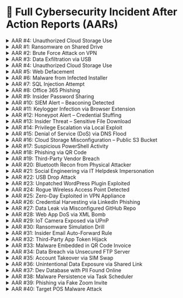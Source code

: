 # 📄 Full Cybersecurity Incident After Action Reports (AARs)

<details>
<summary>AAR #4: Unauthorized Cloud Storage Use</summary>

<span style="color:blue">**Date**</span>: (Insert Date)  
<span style="color:blue">**Summary**</span>: This incident involved a case of **Unauthorized Cloud Storage Use**.  
A security control or detection system identified abnormal behavior.  
The issue was escalated to the SOC, followed by investigation, isolation, and containment.

<span style="color:blue">**Response Actions**</span>:  
- Affected assets were isolated.  
- Initial access and lateral movement were analyzed.  
- Logs, alerts, and network activity were reviewed.  
- Root cause was identified and reported.

**Root Cause**:  
- (Insert root cause specific to scenario)  
- Related misconfiguration, unpatched service, user error, or exploit technique.

<span style="color:blue">**Recommendations**</span>:  
- (Insert 3-5 recommended actions such as patching, training, segmentation, MFA, etc.)  
- Update related documentation, IR plan, and controls.

<span style="color:blue">**Impact**</span>:  
- (Insert estimated exposure, data affected, downtime, or cost if applicable)  
- Incident classified as low/medium/high severity.

</details>


<details>
<summary>AAR #1: Ransomware on Shared Drive</summary>

**Date**: (Insert Date)  
**Summary**: This incident involved a case of **Ransomware on Shared Drive**.  
A security control or detection system identified abnormal behavior.  
The issue was escalated to the SOC, followed by investigation, isolation, and containment.

**Response Actions**:  
- Affected assets were isolated.  
- Initial access and lateral movement were analyzed.  
- Logs, alerts, and network activity were reviewed.  
- Root cause was identified and reported.

**Root Cause**:  
- (Insert root cause specific to scenario)  
- Related misconfiguration, unpatched service, user error, or exploit technique.

**Recommendations**:  
- (Insert 3-5 recommended actions such as patching, training, segmentation, MFA, etc.)  
- Update related documentation, IR plan, and controls.

**Impact**:  
- (Insert estimated exposure, data affected, downtime, or cost if applicable)  
- Incident classified as low/medium/high severity.
</details>

<details>
<summary>AAR #2: Brute Force Attack on VPN</summary>

**Date**: (Insert Date)  
**Summary**: This incident involved a case of **Brute Force Attack on VPN**.  
A security control or detection system identified abnormal behavior.  
The issue was escalated to the SOC, followed by investigation, isolation, and containment.

**Response Actions**:  
- Affected assets were isolated.  
- Initial access and lateral movement were analyzed.  
- Logs, alerts, and network activity were reviewed.  
- Root cause was identified and reported.

**Root Cause**:  
- (Insert root cause specific to scenario)  
- Related misconfiguration, unpatched service, user error, or exploit technique.

**Recommendations**:  
- (Insert 3-5 recommended actions such as patching, training, segmentation, MFA, etc.)  
- Update related documentation, IR plan, and controls.

**Impact**:  
- (Insert estimated exposure, data affected, downtime, or cost if applicable)  
- Incident classified as low/medium/high severity.
</details>

<details>
<summary>AAR #3: Data Exfiltration via USB</summary>

**Date**: (Insert Date)  
**Summary**: This incident involved a case of **Data Exfiltration via USB**.  
A security control or detection system identified abnormal behavior.  
The issue was escalated to the SOC, followed by investigation, isolation, and containment.

**Response Actions**:  
- Affected assets were isolated.  
- Initial access and lateral movement were analyzed.  
- Logs, alerts, and network activity were reviewed.  
- Root cause was identified and reported.

**Root Cause**:  
- (Insert root cause specific to scenario)  
- Related misconfiguration, unpatched service, user error, or exploit technique.

**Recommendations**:  
- (Insert 3-5 recommended actions such as patching, training, segmentation, MFA, etc.)  
- Update related documentation, IR plan, and controls.

**Impact**:  
- (Insert estimated exposure, data affected, downtime, or cost if applicable)  
- Incident classified as low/medium/high severity.
</details>

<details>
<summary>AAR #4: Unauthorized Cloud Storage Use</summary>

**Date**: (Insert Date)  
**Summary**: This incident involved a case of **Unauthorized Cloud Storage Use**.  
A security control or detection system identified abnormal behavior.  
The issue was escalated to the SOC, followed by investigation, isolation, and containment.

**Response Actions**:  
- Affected assets were isolated.  
- Initial access and lateral movement were analyzed.  
- Logs, alerts, and network activity were reviewed.  
- Root cause was identified and reported.

**Root Cause**:  
- (Insert root cause specific to scenario)  
- Related misconfiguration, unpatched service, user error, or exploit technique.

**Recommendations**:  
- (Insert 3-5 recommended actions such as patching, training, segmentation, MFA, etc.)  
- Update related documentation, IR plan, and controls.

**Impact**:  
- (Insert estimated exposure, data affected, downtime, or cost if applicable)  
- Incident classified as low/medium/high severity.
</details>

<details>
<summary>AAR #5: Web Defacement</summary>

**Date**: (Insert Date)  
**Summary**: This incident involved a case of **Web Defacement**.  
A security control or detection system identified abnormal behavior.  
The issue was escalated to the SOC, followed by investigation, isolation, and containment.

**Response Actions**:  
- Affected assets were isolated.  
- Initial access and lateral movement were analyzed.  
- Logs, alerts, and network activity were reviewed.  
- Root cause was identified and reported.

**Root Cause**:  
- (Insert root cause specific to scenario)  
- Related misconfiguration, unpatched service, user error, or exploit technique.

**Recommendations**:  
- (Insert 3-5 recommended actions such as patching, training, segmentation, MFA, etc.)  
- Update related documentation, IR plan, and controls.

**Impact**:  
- (Insert estimated exposure, data affected, downtime, or cost if applicable)  
- Incident classified as low/medium/high severity.
</details>

<details>
<summary>AAR #6: Malware from Infected Installer</summary>

**Date**: (Insert Date)  
**Summary**: This incident involved a case of **Malware from Infected Installer**.  
A security control or detection system identified abnormal behavior.  
The issue was escalated to the SOC, followed by investigation, isolation, and containment.

**Response Actions**:  
- Affected assets were isolated.  
- Initial access and lateral movement were analyzed.  
- Logs, alerts, and network activity were reviewed.  
- Root cause was identified and reported.

**Root Cause**:  
- (Insert root cause specific to scenario)  
- Related misconfiguration, unpatched service, user error, or exploit technique.

**Recommendations**:  
- (Insert 3-5 recommended actions such as patching, training, segmentation, MFA, etc.)  
- Update related documentation, IR plan, and controls.

**Impact**:  
- (Insert estimated exposure, data affected, downtime, or cost if applicable)  
- Incident classified as low/medium/high severity.
</details>

<details>
<summary>AAR #7: SQL Injection Attempt</summary>

**Date**: (Insert Date)  
**Summary**: This incident involved a case of **SQL Injection Attempt**.  
A security control or detection system identified abnormal behavior.  
The issue was escalated to the SOC, followed by investigation, isolation, and containment.

**Response Actions**:  
- Affected assets were isolated.  
- Initial access and lateral movement were analyzed.  
- Logs, alerts, and network activity were reviewed.  
- Root cause was identified and reported.

**Root Cause**:  
- (Insert root cause specific to scenario)  
- Related misconfiguration, unpatched service, user error, or exploit technique.

**Recommendations**:  
- (Insert 3-5 recommended actions such as patching, training, segmentation, MFA, etc.)  
- Update related documentation, IR plan, and controls.

**Impact**:  
- (Insert estimated exposure, data affected, downtime, or cost if applicable)  
- Incident classified as low/medium/high severity.
</details>

<details>
<summary>AAR #8: Office 365 Phishing</summary>

**Date**: (Insert Date)  
**Summary**: This incident involved a case of **Office 365 Phishing**.  
A security control or detection system identified abnormal behavior.  
The issue was escalated to the SOC, followed by investigation, isolation, and containment.

**Response Actions**:  
- Affected assets were isolated.  
- Initial access and lateral movement were analyzed.  
- Logs, alerts, and network activity were reviewed.  
- Root cause was identified and reported.

**Root Cause**:  
- (Insert root cause specific to scenario)  
- Related misconfiguration, unpatched service, user error, or exploit technique.

**Recommendations**:  
- (Insert 3-5 recommended actions such as patching, training, segmentation, MFA, etc.)  
- Update related documentation, IR plan, and controls.

**Impact**:  
- (Insert estimated exposure, data affected, downtime, or cost if applicable)  
- Incident classified as low/medium/high severity.
</details>

<details>
<summary>AAR #9: Insider Password Sharing</summary>

**Date**: (Insert Date)  
**Summary**: This incident involved a case of **Insider Password Sharing**.  
A security control or detection system identified abnormal behavior.  
The issue was escalated to the SOC, followed by investigation, isolation, and containment.

**Response Actions**:  
- Affected assets were isolated.  
- Initial access and lateral movement were analyzed.  
- Logs, alerts, and network activity were reviewed.  
- Root cause was identified and reported.

**Root Cause**:  
- (Insert root cause specific to scenario)  
- Related misconfiguration, unpatched service, user error, or exploit technique.

**Recommendations**:  
- (Insert 3-5 recommended actions such as patching, training, segmentation, MFA, etc.)  
- Update related documentation, IR plan, and controls.

**Impact**:  
- (Insert estimated exposure, data affected, downtime, or cost if applicable)  
- Incident classified as low/medium/high severity.
</details>

<details>
<summary>AAR #10: SIEM Alert – Beaconing Detected</summary>

**Date**: (Insert Date)  
**Summary**: This incident involved a case of **SIEM Alert – Beaconing Detected**.  
A security control or detection system identified abnormal behavior.  
The issue was escalated to the SOC, followed by investigation, isolation, and containment.

**Response Actions**:  
- Affected assets were isolated.  
- Initial access and lateral movement were analyzed.  
- Logs, alerts, and network activity were reviewed.  
- Root cause was identified and reported.

**Root Cause**:  
- (Insert root cause specific to scenario)  
- Related misconfiguration, unpatched service, user error, or exploit technique.

**Recommendations**:  
- (Insert 3-5 recommended actions such as patching, training, segmentation, MFA, etc.)  
- Update related documentation, IR plan, and controls.

**Impact**:  
- (Insert estimated exposure, data affected, downtime, or cost if applicable)  
- Incident classified as low/medium/high severity.
</details>

<details>
<summary>AAR #11: Keylogger Infection via Browser Extension</summary>

**Date**: (Insert Date)  
**Summary**: This incident involved a case of **Keylogger Infection via Browser Extension**.  
A security control or detection system identified abnormal behavior.  
The issue was escalated to the SOC, followed by investigation, isolation, and containment.

**Response Actions**:  
- Affected assets were isolated.  
- Initial access and lateral movement were analyzed.  
- Logs, alerts, and network activity were reviewed.  
- Root cause was identified and reported.

**Root Cause**:  
- (Insert root cause specific to scenario)  
- Related misconfiguration, unpatched service, user error, or exploit technique.

**Recommendations**:  
- (Insert 3-5 recommended actions such as patching, training, segmentation, MFA, etc.)  
- Update related documentation, IR plan, and controls.

**Impact**:  
- (Insert estimated exposure, data affected, downtime, or cost if applicable)  
- Incident classified as low/medium/high severity.
</details>

<details>
<summary>AAR #12: Honeypot Alert – Credential Stuffing</summary>

**Date**: (Insert Date)  
**Summary**: This incident involved a case of **Honeypot Alert – Credential Stuffing**.  
A security control or detection system identified abnormal behavior.  
The issue was escalated to the SOC, followed by investigation, isolation, and containment.

**Response Actions**:  
- Affected assets were isolated.  
- Initial access and lateral movement were analyzed.  
- Logs, alerts, and network activity were reviewed.  
- Root cause was identified and reported.

**Root Cause**:  
- (Insert root cause specific to scenario)  
- Related misconfiguration, unpatched service, user error, or exploit technique.

**Recommendations**:  
- (Insert 3-5 recommended actions such as patching, training, segmentation, MFA, etc.)  
- Update related documentation, IR plan, and controls.

**Impact**:  
- (Insert estimated exposure, data affected, downtime, or cost if applicable)  
- Incident classified as low/medium/high severity.
</details>

<details>
<summary>AAR #13: Insider Threat – Sensitive File Download</summary>

**Date**: (Insert Date)  
**Summary**: This incident involved a case of **Insider Threat – Sensitive File Download**.  
A security control or detection system identified abnormal behavior.  
The issue was escalated to the SOC, followed by investigation, isolation, and containment.

**Response Actions**:  
- Affected assets were isolated.  
- Initial access and lateral movement were analyzed.  
- Logs, alerts, and network activity were reviewed.  
- Root cause was identified and reported.

**Root Cause**:  
- (Insert root cause specific to scenario)  
- Related misconfiguration, unpatched service, user error, or exploit technique.

**Recommendations**:  
- (Insert 3-5 recommended actions such as patching, training, segmentation, MFA, etc.)  
- Update related documentation, IR plan, and controls.

**Impact**:  
- (Insert estimated exposure, data affected, downtime, or cost if applicable)  
- Incident classified as low/medium/high severity.
</details>

<details>
<summary>AAR #14: Privilege Escalation via Local Exploit</summary>

**Date**: (Insert Date)  
**Summary**: This incident involved a case of **Privilege Escalation via Local Exploit**.  
A security control or detection system identified abnormal behavior.  
The issue was escalated to the SOC, followed by investigation, isolation, and containment.

**Response Actions**:  
- Affected assets were isolated.  
- Initial access and lateral movement were analyzed.  
- Logs, alerts, and network activity were reviewed.  
- Root cause was identified and reported.

**Root Cause**:  
- (Insert root cause specific to scenario)  
- Related misconfiguration, unpatched service, user error, or exploit technique.

**Recommendations**:  
- (Insert 3-5 recommended actions such as patching, training, segmentation, MFA, etc.)  
- Update related documentation, IR plan, and controls.

**Impact**:  
- (Insert estimated exposure, data affected, downtime, or cost if applicable)  
- Incident classified as low/medium/high severity.
</details>

<details>
<summary>AAR #15: Denial of Service (DoS) via DNS Flood</summary>

**Date**: (Insert Date)  
**Summary**: This incident involved a case of **Denial of Service (DoS) via DNS Flood**.  
A security control or detection system identified abnormal behavior.  
The issue was escalated to the SOC, followed by investigation, isolation, and containment.

**Response Actions**:  
- Affected assets were isolated.  
- Initial access and lateral movement were analyzed.  
- Logs, alerts, and network activity were reviewed.  
- Root cause was identified and reported.

**Root Cause**:  
- (Insert root cause specific to scenario)  
- Related misconfiguration, unpatched service, user error, or exploit technique.

**Recommendations**:  
- (Insert 3-5 recommended actions such as patching, training, segmentation, MFA, etc.)  
- Update related documentation, IR plan, and controls.

**Impact**:  
- (Insert estimated exposure, data affected, downtime, or cost if applicable)  
- Incident classified as low/medium/high severity.
</details>

<details>
<summary>AAR #16: Cloud Storage Misconfiguration – Public S3 Bucket</summary>

**Date**: (Insert Date)  
**Summary**: This incident involved a case of **Cloud Storage Misconfiguration – Public S3 Bucket**.  
A security control or detection system identified abnormal behavior.  
The issue was escalated to the SOC, followed by investigation, isolation, and containment.

**Response Actions**:  
- Affected assets were isolated.  
- Initial access and lateral movement were analyzed.  
- Logs, alerts, and network activity were reviewed.  
- Root cause was identified and reported.

**Root Cause**:  
- (Insert root cause specific to scenario)  
- Related misconfiguration, unpatched service, user error, or exploit technique.

**Recommendations**:  
- (Insert 3-5 recommended actions such as patching, training, segmentation, MFA, etc.)  
- Update related documentation, IR plan, and controls.

**Impact**:  
- (Insert estimated exposure, data affected, downtime, or cost if applicable)  
- Incident classified as low/medium/high severity.
</details>

<details>
<summary>AAR #17: Suspicious PowerShell Activity</summary>

**Date**: (Insert Date)  
**Summary**: This incident involved a case of **Suspicious PowerShell Activity**.  
A security control or detection system identified abnormal behavior.  
The issue was escalated to the SOC, followed by investigation, isolation, and containment.

**Response Actions**:  
- Affected assets were isolated.  
- Initial access and lateral movement were analyzed.  
- Logs, alerts, and network activity were reviewed.  
- Root cause was identified and reported.

**Root Cause**:  
- (Insert root cause specific to scenario)  
- Related misconfiguration, unpatched service, user error, or exploit technique.

**Recommendations**:  
- (Insert 3-5 recommended actions such as patching, training, segmentation, MFA, etc.)  
- Update related documentation, IR plan, and controls.

**Impact**:  
- (Insert estimated exposure, data affected, downtime, or cost if applicable)  
- Incident classified as low/medium/high severity.
</details>

<details>
<summary>AAR #18: Phishing via QR Code</summary>

**Date**: (Insert Date)  
**Summary**: This incident involved a case of **Phishing via QR Code**.  
A security control or detection system identified abnormal behavior.  
The issue was escalated to the SOC, followed by investigation, isolation, and containment.

**Response Actions**:  
- Affected assets were isolated.  
- Initial access and lateral movement were analyzed.  
- Logs, alerts, and network activity were reviewed.  
- Root cause was identified and reported.

**Root Cause**:  
- (Insert root cause specific to scenario)  
- Related misconfiguration, unpatched service, user error, or exploit technique.

**Recommendations**:  
- (Insert 3-5 recommended actions such as patching, training, segmentation, MFA, etc.)  
- Update related documentation, IR plan, and controls.

**Impact**:  
- (Insert estimated exposure, data affected, downtime, or cost if applicable)  
- Incident classified as low/medium/high severity.
</details>

<details>
<summary>AAR #19: Third-Party Vendor Breach</summary>

**Date**: (Insert Date)  
**Summary**: This incident involved a case of **Third-Party Vendor Breach**.  
A security control or detection system identified abnormal behavior.  
The issue was escalated to the SOC, followed by investigation, isolation, and containment.

**Response Actions**:  
- Affected assets were isolated.  
- Initial access and lateral movement were analyzed.  
- Logs, alerts, and network activity were reviewed.  
- Root cause was identified and reported.

**Root Cause**:  
- (Insert root cause specific to scenario)  
- Related misconfiguration, unpatched service, user error, or exploit technique.

**Recommendations**:  
- (Insert 3-5 recommended actions such as patching, training, segmentation, MFA, etc.)  
- Update related documentation, IR plan, and controls.

**Impact**:  
- (Insert estimated exposure, data affected, downtime, or cost if applicable)  
- Incident classified as low/medium/high severity.
</details>

<details>
<summary>AAR #20: Bluetooth Recon from Physical Attacker</summary>

**Date**: (Insert Date)  
**Summary**: This incident involved a case of **Bluetooth Recon from Physical Attacker**.  
A security control or detection system identified abnormal behavior.  
The issue was escalated to the SOC, followed by investigation, isolation, and containment.

**Response Actions**:  
- Affected assets were isolated.  
- Initial access and lateral movement were analyzed.  
- Logs, alerts, and network activity were reviewed.  
- Root cause was identified and reported.

**Root Cause**:  
- (Insert root cause specific to scenario)  
- Related misconfiguration, unpatched service, user error, or exploit technique.

**Recommendations**:  
- (Insert 3-5 recommended actions such as patching, training, segmentation, MFA, etc.)  
- Update related documentation, IR plan, and controls.

**Impact**:  
- (Insert estimated exposure, data affected, downtime, or cost if applicable)  
- Incident classified as low/medium/high severity.
</details>

<details>
<summary>AAR #21: Social Engineering via IT Helpdesk Impersonation</summary>

**Date**: (Insert Date)  
**Summary**: This incident involved a case of **Social Engineering via IT Helpdesk Impersonation**.  
A security control or detection system identified abnormal behavior.  
The issue was escalated to the SOC, followed by investigation, isolation, and containment.

**Response Actions**:  
- Affected assets were isolated.  
- Initial access and lateral movement were analyzed.  
- Logs, alerts, and network activity were reviewed.  
- Root cause was identified and reported.

**Root Cause**:  
- (Insert root cause specific to scenario)  
- Related misconfiguration, unpatched service, user error, or exploit technique.

**Recommendations**:  
- (Insert 3-5 recommended actions such as patching, training, segmentation, MFA, etc.)  
- Update related documentation, IR plan, and controls.

**Impact**:  
- (Insert estimated exposure, data affected, downtime, or cost if applicable)  
- Incident classified as low/medium/high severity.
</details>

<details>
<summary>AAR #22: USB Drop Attack</summary>

**Date**: (Insert Date)  
**Summary**: This incident involved a case of **USB Drop Attack**.  
A security control or detection system identified abnormal behavior.  
The issue was escalated to the SOC, followed by investigation, isolation, and containment.

**Response Actions**:  
- Affected assets were isolated.  
- Initial access and lateral movement were analyzed.  
- Logs, alerts, and network activity were reviewed.  
- Root cause was identified and reported.

**Root Cause**:  
- (Insert root cause specific to scenario)  
- Related misconfiguration, unpatched service, user error, or exploit technique.

**Recommendations**:  
- (Insert 3-5 recommended actions such as patching, training, segmentation, MFA, etc.)  
- Update related documentation, IR plan, and controls.

**Impact**:  
- (Insert estimated exposure, data affected, downtime, or cost if applicable)  
- Incident classified as low/medium/high severity.
</details>

<details>
<summary>AAR #23: Unpatched WordPress Plugin Exploited</summary>

**Date**: (Insert Date)  
**Summary**: This incident involved a case of **Unpatched WordPress Plugin Exploited**.  
A security control or detection system identified abnormal behavior.  
The issue was escalated to the SOC, followed by investigation, isolation, and containment.

**Response Actions**:  
- Affected assets were isolated.  
- Initial access and lateral movement were analyzed.  
- Logs, alerts, and network activity were reviewed.  
- Root cause was identified and reported.

**Root Cause**:  
- (Insert root cause specific to scenario)  
- Related misconfiguration, unpatched service, user error, or exploit technique.

**Recommendations**:  
- (Insert 3-5 recommended actions such as patching, training, segmentation, MFA, etc.)  
- Update related documentation, IR plan, and controls.

**Impact**:  
- (Insert estimated exposure, data affected, downtime, or cost if applicable)  
- Incident classified as low/medium/high severity.
</details>

<details>
<summary>AAR #24: Rogue Wireless Access Point Detected</summary>

**Date**: (Insert Date)  
**Summary**: This incident involved a case of **Rogue Wireless Access Point Detected**.  
A security control or detection system identified abnormal behavior.  
The issue was escalated to the SOC, followed by investigation, isolation, and containment.

**Response Actions**:  
- Affected assets were isolated.  
- Initial access and lateral movement were analyzed.  
- Logs, alerts, and network activity were reviewed.  
- Root cause was identified and reported.

**Root Cause**:  
- (Insert root cause specific to scenario)  
- Related misconfiguration, unpatched service, user error, or exploit technique.

**Recommendations**:  
- (Insert 3-5 recommended actions such as patching, training, segmentation, MFA, etc.)  
- Update related documentation, IR plan, and controls.

**Impact**:  
- (Insert estimated exposure, data affected, downtime, or cost if applicable)  
- Incident classified as low/medium/high severity.
</details>

<details>
<summary>AAR #25: Zero-Day Exploited in VPN Appliance</summary>

**Date**: (Insert Date)  
**Summary**: This incident involved a case of **Zero-Day Exploited in VPN Appliance**.  
A security control or detection system identified abnormal behavior.  
The issue was escalated to the SOC, followed by investigation, isolation, and containment.

**Response Actions**:  
- Affected assets were isolated.  
- Initial access and lateral movement were analyzed.  
- Logs, alerts, and network activity were reviewed.  
- Root cause was identified and reported.

**Root Cause**:  
- (Insert root cause specific to scenario)  
- Related misconfiguration, unpatched service, user error, or exploit technique.

**Recommendations**:  
- (Insert 3-5 recommended actions such as patching, training, segmentation, MFA, etc.)  
- Update related documentation, IR plan, and controls.

**Impact**:  
- (Insert estimated exposure, data affected, downtime, or cost if applicable)  
- Incident classified as low/medium/high severity.
</details>

<details>
<summary>AAR #26: Credential Harvesting via LinkedIn Phishing</summary>

**Date**: (Insert Date)  
**Summary**: This incident involved a case of **Credential Harvesting via LinkedIn Phishing**.  
A security control or detection system identified abnormal behavior.  
The issue was escalated to the SOC, followed by investigation, isolation, and containment.

**Response Actions**:  
- Affected assets were isolated.  
- Initial access and lateral movement were analyzed.  
- Logs, alerts, and network activity were reviewed.  
- Root cause was identified and reported.

**Root Cause**:  
- (Insert root cause specific to scenario)  
- Related misconfiguration, unpatched service, user error, or exploit technique.

**Recommendations**:  
- (Insert 3-5 recommended actions such as patching, training, segmentation, MFA, etc.)  
- Update related documentation, IR plan, and controls.

**Impact**:  
- (Insert estimated exposure, data affected, downtime, or cost if applicable)  
- Incident classified as low/medium/high severity.
</details>

<details>
<summary>AAR #27: Data Leak via Misconfigured GitHub Repo</summary>

**Date**: (Insert Date)  
**Summary**: This incident involved a case of **Data Leak via Misconfigured GitHub Repo**.  
A security control or detection system identified abnormal behavior.  
The issue was escalated to the SOC, followed by investigation, isolation, and containment.

**Response Actions**:  
- Affected assets were isolated.  
- Initial access and lateral movement were analyzed.  
- Logs, alerts, and network activity were reviewed.  
- Root cause was identified and reported.

**Root Cause**:  
- (Insert root cause specific to scenario)  
- Related misconfiguration, unpatched service, user error, or exploit technique.

**Recommendations**:  
- (Insert 3-5 recommended actions such as patching, training, segmentation, MFA, etc.)  
- Update related documentation, IR plan, and controls.

**Impact**:  
- (Insert estimated exposure, data affected, downtime, or cost if applicable)  
- Incident classified as low/medium/high severity.
</details>

<details>
<summary>AAR #28: Web App DoS via XML Bomb</summary>

**Date**: (Insert Date)  
**Summary**: This incident involved a case of **Web App DoS via XML Bomb**.  
A security control or detection system identified abnormal behavior.  
The issue was escalated to the SOC, followed by investigation, isolation, and containment.

**Response Actions**:  
- Affected assets were isolated.  
- Initial access and lateral movement were analyzed.  
- Logs, alerts, and network activity were reviewed.  
- Root cause was identified and reported.

**Root Cause**:  
- (Insert root cause specific to scenario)  
- Related misconfiguration, unpatched service, user error, or exploit technique.

**Recommendations**:  
- (Insert 3-5 recommended actions such as patching, training, segmentation, MFA, etc.)  
- Update related documentation, IR plan, and controls.

**Impact**:  
- (Insert estimated exposure, data affected, downtime, or cost if applicable)  
- Incident classified as low/medium/high severity.
</details>

<details>
<summary>AAR #29: IoT Camera Exposed via UPnP</summary>

**Date**: (Insert Date)  
**Summary**: This incident involved a case of **IoT Camera Exposed via UPnP**.  
A security control or detection system identified abnormal behavior.  
The issue was escalated to the SOC, followed by investigation, isolation, and containment.

**Response Actions**:  
- Affected assets were isolated.  
- Initial access and lateral movement were analyzed.  
- Logs, alerts, and network activity were reviewed.  
- Root cause was identified and reported.

**Root Cause**:  
- (Insert root cause specific to scenario)  
- Related misconfiguration, unpatched service, user error, or exploit technique.

**Recommendations**:  
- (Insert 3-5 recommended actions such as patching, training, segmentation, MFA, etc.)  
- Update related documentation, IR plan, and controls.

**Impact**:  
- (Insert estimated exposure, data affected, downtime, or cost if applicable)  
- Incident classified as low/medium/high severity.
</details>

<details>
<summary>AAR #30: Ransomware Simulation Drill</summary>

**Date**: (Insert Date)  
**Summary**: This incident involved a case of **Ransomware Simulation Drill**.  
A security control or detection system identified abnormal behavior.  
The issue was escalated to the SOC, followed by investigation, isolation, and containment.

**Response Actions**:  
- Affected assets were isolated.  
- Initial access and lateral movement were analyzed.  
- Logs, alerts, and network activity were reviewed.  
- Root cause was identified and reported.

**Root Cause**:  
- (Insert root cause specific to scenario)  
- Related misconfiguration, unpatched service, user error, or exploit technique.

**Recommendations**:  
- (Insert 3-5 recommended actions such as patching, training, segmentation, MFA, etc.)  
- Update related documentation, IR plan, and controls.

**Impact**:  
- (Insert estimated exposure, data affected, downtime, or cost if applicable)  
- Incident classified as low/medium/high severity.
</details>

<details>
<summary>AAR #31: Insider Email Auto-Forward Rule</summary>

**Date**: (Insert Date)  
**Summary**: This incident involved a case of **Insider Email Auto-Forward Rule**.  
A security control or detection system identified abnormal behavior.  
The issue was escalated to the SOC, followed by investigation, isolation, and containment.

**Response Actions**:  
- Affected assets were isolated.  
- Initial access and lateral movement were analyzed.  
- Logs, alerts, and network activity were reviewed.  
- Root cause was identified and reported.

**Root Cause**:  
- (Insert root cause specific to scenario)  
- Related misconfiguration, unpatched service, user error, or exploit technique.

**Recommendations**:  
- (Insert 3-5 recommended actions such as patching, training, segmentation, MFA, etc.)  
- Update related documentation, IR plan, and controls.

**Impact**:  
- (Insert estimated exposure, data affected, downtime, or cost if applicable)  
- Incident classified as low/medium/high severity.
</details>

<details>
<summary>AAR #32: Third-Party App Token Hijack</summary>

**Date**: (Insert Date)  
**Summary**: This incident involved a case of **Third-Party App Token Hijack**.  
A security control or detection system identified abnormal behavior.  
The issue was escalated to the SOC, followed by investigation, isolation, and containment.

**Response Actions**:  
- Affected assets were isolated.  
- Initial access and lateral movement were analyzed.  
- Logs, alerts, and network activity were reviewed.  
- Root cause was identified and reported.

**Root Cause**:  
- (Insert root cause specific to scenario)  
- Related misconfiguration, unpatched service, user error, or exploit technique.

**Recommendations**:  
- (Insert 3-5 recommended actions such as patching, training, segmentation, MFA, etc.)  
- Update related documentation, IR plan, and controls.

**Impact**:  
- (Insert estimated exposure, data affected, downtime, or cost if applicable)  
- Incident classified as low/medium/high severity.
</details>

<details>
<summary>AAR #33: Malware Embedded in QR Code Invoice</summary>

**Date**: (Insert Date)  
**Summary**: This incident involved a case of **Malware Embedded in QR Code Invoice**.  
A security control or detection system identified abnormal behavior.  
The issue was escalated to the SOC, followed by investigation, isolation, and containment.

**Response Actions**:  
- Affected assets were isolated.  
- Initial access and lateral movement were analyzed.  
- Logs, alerts, and network activity were reviewed.  
- Root cause was identified and reported.

**Root Cause**:  
- (Insert root cause specific to scenario)  
- Related misconfiguration, unpatched service, user error, or exploit technique.

**Recommendations**:  
- (Insert 3-5 recommended actions such as patching, training, segmentation, MFA, etc.)  
- Update related documentation, IR plan, and controls.

**Impact**:  
- (Insert estimated exposure, data affected, downtime, or cost if applicable)  
- Incident classified as low/medium/high severity.
</details>

<details>
<summary>AAR #34: Data Breach via Unsecured FTP Server</summary>

**Date**: (Insert Date)  
**Summary**: This incident involved a case of **Data Breach via Unsecured FTP Server**.  
A security control or detection system identified abnormal behavior.  
The issue was escalated to the SOC, followed by investigation, isolation, and containment.

**Response Actions**:  
- Affected assets were isolated.  
- Initial access and lateral movement were analyzed.  
- Logs, alerts, and network activity were reviewed.  
- Root cause was identified and reported.

**Root Cause**:  
- (Insert root cause specific to scenario)  
- Related misconfiguration, unpatched service, user error, or exploit technique.

**Recommendations**:  
- (Insert 3-5 recommended actions such as patching, training, segmentation, MFA, etc.)  
- Update related documentation, IR plan, and controls.

**Impact**:  
- (Insert estimated exposure, data affected, downtime, or cost if applicable)  
- Incident classified as low/medium/high severity.
</details>

<details>
<summary>AAR #35: Account Takeover via SIM Swap</summary>

**Date**: (Insert Date)  
**Summary**: This incident involved a case of **Account Takeover via SIM Swap**.  
A security control or detection system identified abnormal behavior.  
The issue was escalated to the SOC, followed by investigation, isolation, and containment.

**Response Actions**:  
- Affected assets were isolated.  
- Initial access and lateral movement were analyzed.  
- Logs, alerts, and network activity were reviewed.  
- Root cause was identified and reported.

**Root Cause**:  
- (Insert root cause specific to scenario)  
- Related misconfiguration, unpatched service, user error, or exploit technique.

**Recommendations**:  
- (Insert 3-5 recommended actions such as patching, training, segmentation, MFA, etc.)  
- Update related documentation, IR plan, and controls.

**Impact**:  
- (Insert estimated exposure, data affected, downtime, or cost if applicable)  
- Incident classified as low/medium/high severity.
</details>

<details>
<summary>AAR #36: Unintentional Data Exposure via Shared Link</summary>

**Date**: (Insert Date)  
**Summary**: This incident involved a case of **Unintentional Data Exposure via Shared Link**.  
A security control or detection system identified abnormal behavior.  
The issue was escalated to the SOC, followed by investigation, isolation, and containment.

**Response Actions**:  
- Affected assets were isolated.  
- Initial access and lateral movement were analyzed.  
- Logs, alerts, and network activity were reviewed.  
- Root cause was identified and reported.

**Root Cause**:  
- (Insert root cause specific to scenario)  
- Related misconfiguration, unpatched service, user error, or exploit technique.

**Recommendations**:  
- (Insert 3-5 recommended actions such as patching, training, segmentation, MFA, etc.)  
- Update related documentation, IR plan, and controls.

**Impact**:  
- (Insert estimated exposure, data affected, downtime, or cost if applicable)  
- Incident classified as low/medium/high severity.
</details>

<details>
<summary>AAR #37: Dev Database with PII Found Online</summary>

**Date**: (Insert Date)  
**Summary**: This incident involved a case of **Dev Database with PII Found Online**.  
A security control or detection system identified abnormal behavior.  
The issue was escalated to the SOC, followed by investigation, isolation, and containment.

**Response Actions**:  
- Affected assets were isolated.  
- Initial access and lateral movement were analyzed.  
- Logs, alerts, and network activity were reviewed.  
- Root cause was identified and reported.

**Root Cause**:  
- (Insert root cause specific to scenario)  
- Related misconfiguration, unpatched service, user error, or exploit technique.

**Recommendations**:  
- (Insert 3-5 recommended actions such as patching, training, segmentation, MFA, etc.)  
- Update related documentation, IR plan, and controls.

**Impact**:  
- (Insert estimated exposure, data affected, downtime, or cost if applicable)  
- Incident classified as low/medium/high severity.
</details>

<details>
<summary>AAR #38: Malware Persistence via Task Scheduler</summary>

**Date**: (Insert Date)  
**Summary**: This incident involved a case of **Malware Persistence via Task Scheduler**.  
A security control or detection system identified abnormal behavior.  
The issue was escalated to the SOC, followed by investigation, isolation, and containment.

**Response Actions**:  
- Affected assets were isolated.  
- Initial access and lateral movement were analyzed.  
- Logs, alerts, and network activity were reviewed.  
- Root cause was identified and reported.

**Root Cause**:  
- (Insert root cause specific to scenario)  
- Related misconfiguration, unpatched service, user error, or exploit technique.

**Recommendations**:  
- (Insert 3-5 recommended actions such as patching, training, segmentation, MFA, etc.)  
- Update related documentation, IR plan, and controls.

**Impact**:  
- (Insert estimated exposure, data affected, downtime, or cost if applicable)  
- Incident classified as low/medium/high severity.
</details>

<details>
<summary>AAR #39: Phishing via Fake Zoom Invite</summary>

**Date**: (Insert Date)  
**Summary**: This incident involved a case of **Phishing via Fake Zoom Invite**.  
A security control or detection system identified abnormal behavior.  
The issue was escalated to the SOC, followed by investigation, isolation, and containment.

**Response Actions**:  
- Affected assets were isolated.  
- Initial access and lateral movement were analyzed.  
- Logs, alerts, and network activity were reviewed.  
- Root cause was identified and reported.

**Root Cause**:  
- (Insert root cause specific to scenario)  
- Related misconfiguration, unpatched service, user error, or exploit technique.

**Recommendations**:  
- (Insert 3-5 recommended actions such as patching, training, segmentation, MFA, etc.)  
- Update related documentation, IR plan, and controls.

**Impact**:  
- (Insert estimated exposure, data affected, downtime, or cost if applicable)  
- Incident classified as low/medium/high severity.
</details>

<details>
<summary>AAR #40: Target POS Malware Attack</summary>

**Date**: (Insert Date)  
**Summary**: This incident involved a case of **Target POS Malware Attack**.  
A security control or detection system identified abnormal behavior.  
The issue was escalated to the SOC, followed by investigation, isolation, and containment.

**Response Actions**:  
- Affected assets were isolated.  
- Initial access and lateral movement were analyzed.  
- Logs, alerts, and network activity were reviewed.  
- Root cause was identified and reported.

**Root Cause**:  
- (Insert root cause specific to scenario)  
- Related misconfiguration, unpatched service, user error, or exploit technique.

**Recommendations**:  
- (Insert 3-5 recommended actions such as patching, training, segmentation, MFA, etc.)  
- Update related documentation, IR plan, and controls.

**Impact**:  
- (Insert estimated exposure, data affected, downtime, or cost if applicable)  
- Incident classified as low/medium/high severity.
</details>

